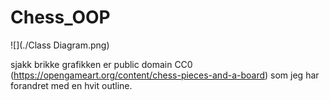 # Chess_OOP

![](./Class Diagram.png)

sjakk brikke grafikken er public domain CC0 (https://opengameart.org/content/chess-pieces-and-a-board) som jeg har forandret med en hvit outline.
